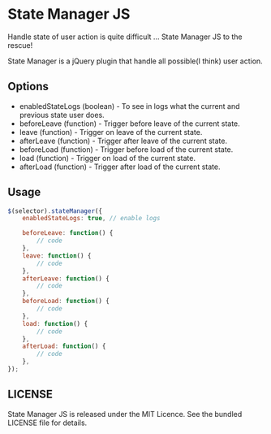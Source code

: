 # State Manager JS

Handle state of user action is quite difficult ... State Manager JS to the rescue!

State Manager is a jQuery plugin that handle all possible(I think) user action.

## Options

- enabledStateLogs (boolean) - To see in logs what the current and previous state user does.
- beforeLeave (function) - Trigger before leave of the current state.
- leave (function) - Trigger on leave of the current state.
- afterLeave (function) - Trigger after leave of the current state.
- beforeLoad (function) - Trigger before load of the current state.
- load (function) - Trigger on load of the current state.
- afterLoad (function) - Trigger after load of the current state.

## Usage

```js
$(selector).stateManager({
    enabledStateLogs: true, // enable logs

    beforeLeave: function() {
        // code
    },
    leave: function() {
        // code
    },
    afterLeave: function() {
        // code
    },
    beforeLoad: function() {
        // code
    },
    load: function() {
        // code
    },
    afterLoad: function() {
        // code
    },
});
```

## LICENSE

State Manager JS is released under the MIT Licence. See the bundled LICENSE file for details.
